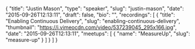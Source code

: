 {
  "title": "Justin Mason",
  "type": "speaker",
  "slug": "justin-mason",
  "date": "2015-09-26T12:13:11",
  "draft": false,
  "bio": "",
  "recordings": [
    {
      "title": "Enabling Continuous Delivery",
      "slug": "enabling-continuous-delivery",
      "thumbnail": "https://i.vimeocdn.com/video/537239045_295x166.jpg",
      "date": "2015-09-26T12:13:11",
      "meetups": [
        {
          "name": "MeasureUp",
          "slug": "measure-up"
        }
      ]
    }
  ]
}